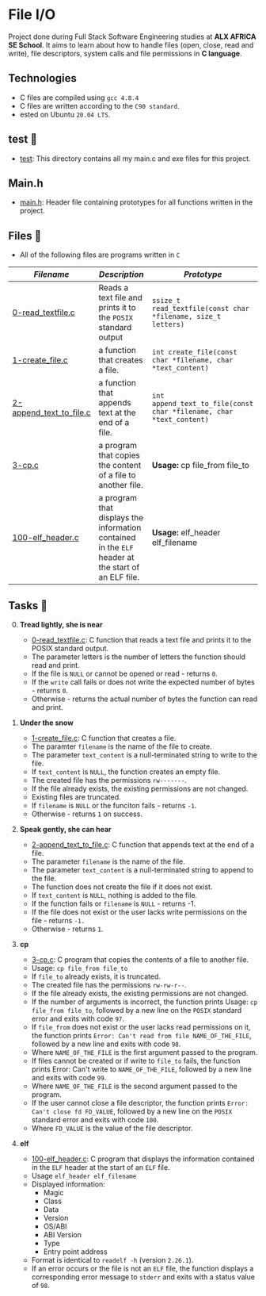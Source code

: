 # File I/O

Project done during Full Stack Software Engineering studies at __ALX AFRICA SE School__. It aims to learn about how to handle files (open, close, read and write), file descriptors, system calls and file permissions in **C language**.

## Technologies
- C files are compiled using `gcc 4.8.4`
- C files are written according to the `C90 standard`.
- ested on Ubuntu `20.04 LTS`.

## test 📁
- [test](./test): This directory contains all my main.c and exe files for this project.

## Main.h
* [main.h](./main.h): Header file containing prototypes for all functions written in the project.

## Files 📃
* All of the following files are programs written in `C`


_Filename_ | _Description_ | _Prototype_
-----------|---------------|------------
[0-read_textfile.c](./0-read_textfile.c) | Reads a text file and prints it to the `POSIX` standard output | `ssize_t read_textfile(const char *filename, size_t letters)`
[1-create_file.c](./1-create_file.c) | a function that creates a file. | `int create_file(const char *filename, char *text_content)`
[2-append_text_to_file.c](./2-append_text_to_file.c) | a function that appends text at the end of a file. | `int append_text_to_file(const char *filename, char *text_content)`
[3-cp.c](./3-cp.c) | a program that copies the content of a file to another file. | **Usage:** cp file_from file_to
[100-elf_header.c](./100-elf_header.c) | a program that displays the information contained in the `ELF` header at the start of an ELF file. | **Usage:** elf_header elf_filename


## Tasks 🛅


0. **Tread lightly, she is near**

    - [0-read_textfile.c](./0-read_textfile.c): C function that reads a text file and prints it to the POSIX standard output.
    - The parameter letters is the number of letters the function should read and print.
    - If the file is `NULL` or cannot be opened or read - returns `0`.
    - If the `write` call fails or does not write the expected number of bytes - returns `0`.
    - Otherwise - returns the actual number of bytes the function can read and print.


1. **Under the snow**

   * [1-create_file.c](./1-create_file.c): C function that creates a file.
   * The paramter `filename` is the name of the file to create.
   * The parameter `text_content` is a null-terminated string to write to the file.
   * If `text_content` is `NULL`, the function creates an empty file.
   * The created file has the permissions `rw-------`.
   * If the file already exists, the existing permissions are not changed.
   * Existing files are truncated.
   * If `filename` is `NULL` or the funciton fails - returns `-1`.
   * Otherwise - returns `1` on success.


2. **Speak gently, she can hear**

   * [2-append_text_to_file.c](./2-append_text_to_file.c): C function that appends text at the end of a file.
   * The parameter `filename` is the name of the file.
   * The parameter `text_content` is a null-terminated string to append to the file.
   * The function does not create the file if it does not exist.
   * If `text_content` is `NULL`, nothing is added to the file.
   * If the function fails or `filename` is `NULL` - returns -1.
   * If the file does not exist or the user lacks write permissions on the file - returns `-1.`
   * Otherwise - returns `1`.


3. **cp**

   * [3-cp.c](./3-cp.c): C program that copies the contents of a file to another file.
   * Usage: `cp file_from file_to`
   * If `file_to` already exists, it is truncated.
   * The created file has the permissions `rw-rw-r--`.
   * If the file already exists, the existing permissions are not changed.
   * If the number of arguments is incorrect, the function prints Usage: `cp file_from file_to`, followed by a new line on the `POSIX` standard error and exits with code `97`.
   * If `file_from` does not exist or the user lacks read permissions on it, the function prints `Error: Can't read from file NAME_OF_THE_FILE`, followed by a new line and exits with code `98`.
   * Where `NAME_OF_THE_FILE` is the first argument passed to the program.
   * If files cannot be created or if write to `file_to` fails, the function prints Error: Can't write to `NAME_OF_THE_FILE`, followed by a new line and exits with code `99`.
   * Where `NAME_OF_THE_FILE` is the second argument passed to the program.
   * If the user cannot close a file descriptor, the function prints `Error: Can't close fd FD_VALUE`, followed by a new line on the `POSIX` standard error and exits with code `100`.
   * Where `FD_VALUE` is the value of the file descriptor.


4. **elf**

   * [100-elf_header.c](./100-elf_header.c): C program that displays the information contained in the `ELF` header at the start of an `ELF` file.
   * Usage `elf_header elf_filename`
   * Displayed information:
        - Magic
        - Class
        - Data
        - Version
        - OS/ABI
        - ABI Version
        - Type
        - Entry point address
   * Format is identical to `readelf -h` (version `2.26.1`).
   * If an error occurs or the file is not an `ELF` file, the function displays a corresponding error message to `stderr` and exits with a status value of `98`.